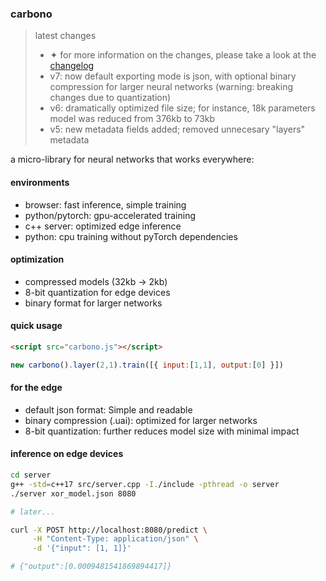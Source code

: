 ### carbono

> latest changes
> - ✦ for more information on the changes, please take a look at the [changelog](https://github.com/appvoid/carbono/blob/main/changelog.md)
> - v7: now default exporting mode is json, with optional binary compression for larger neural networks (warning: breaking changes due to quantization)
> - v6: dramatically optimized file size; for instance, 18k parameters model was reduced from 376kb to 73kb
> - v5: new metadata fields added; removed unnecesary "layers" metadata

a micro-library for neural networks that works everywhere:

#### environments
- browser: fast inference, simple training
- python/pytorch: gpu-accelerated training
- c++ server: optimized edge inference
- python: cpu training without pyTorch dependencies

#### optimization
- compressed models (32kb → 2kb)
- 8-bit quantization for edge devices
- binary format for larger networks

#### quick usage
```html
<script src="carbono.js"></script>
```

```javascript
new carbono().layer(2,1).train([{ input:[1,1], output:[0] }])
```

#### for the edge
- default json format: Simple and readable
- binary compression (.uai): optimized for larger networks
- 8-bit quantization: further reduces model size with minimal impact

#### inference on edge devices

```bash
cd server
g++ -std=c++17 src/server.cpp -I./include -pthread -o server
./server xor_model.json 8080

# later...

curl -X POST http://localhost:8080/predict \
     -H "Content-Type: application/json" \
     -d '{"input": [1, 1]}'

# {"output":[0.0009481541869894417]}
```

